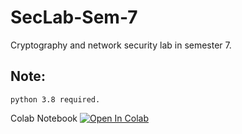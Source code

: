 # SecLab-Sem-7
 Cryptography and network security lab in semester 7.

## Note:
    python 3.8 required.

Colab Notebook [![Open In Colab](https://colab.research.google.com/assets/colab-badge.svg)](https://colab.research.google.com/drive/1sxyjYvLA3uJy3SXmaY6MnkDvkFm4y-mL#scrollTo=7Au3nEAbHIU_)
